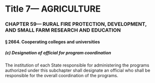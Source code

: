 
# Title 7— AGRICULTURE
### CHAPTER 59— RURAL FIRE PROTECTION, DEVELOPMENT, AND SMALL FARM RESEARCH AND EDUCATION
#### § 2664. Cooperating colleges and universities
##### (c) Designation of official for program coordination

The institution of each State responsible for administering the programs authorized under this subchapter shall designate an official who shall be responsible for the overall coordination of the programs.

